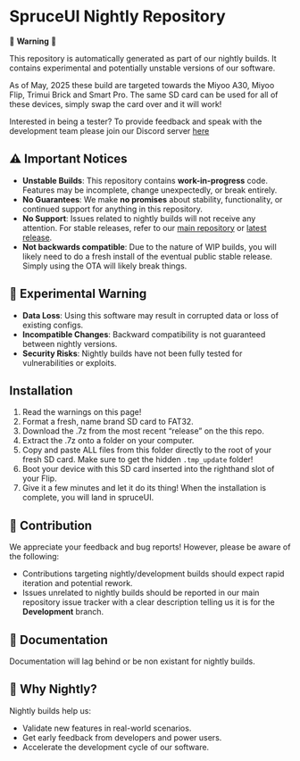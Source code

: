# SpruceUI Nightly Repository

🚨 **Warning** 🚨

This repository is automatically generated as part of our nightly builds. It contains experimental and potentially unstable versions of our software.

As of May, 2025 these build are targeted towards the Miyoo A30, Miyoo Flip, Trimui Brick and Smart Pro. The same SD card can be used for all of these devices, simply swap the card over and it will work! 

Interested in being a tester? To provide feedback and speak with the development team please join our Discord server [here](https://discord.gg/KjR5uMQQt9)

## ⚠️ Important Notices

- **Unstable Builds**: This repository contains **work-in-progress** code. Features may be incomplete, change unexpectedly, or break entirely.
- **No Guarantees**: We make **no promises** about stability, functionality, or continued support for anything in this repository.
- **No Support**: Issues related to nightly builds will not receive any attention. For stable releases, refer to our [main repository](https://github.com/spruceUI/spruceOS) or [latest release](https://github.com/spruceUI/spruceOS/releases/latest).
- **Not backwards compatible**: Due to the nature of WIP builds, you will likely need to do a fresh install of the eventual public stable release. Simply using the OTA will likely break things. 
## 🧪 Experimental Warning
- **Data Loss**: Using this software may result in corrupted data or loss of existing configs.
- **Incompatible Changes**: Backward compatibility is not guaranteed between nightly versions.
- **Security Risks**: Nightly builds have not been fully tested for vulnerabilities or exploits.

## Installation

1) Read the warnings on this page!
2) Format a fresh, name brand SD card to FAT32.
3) Download the .7z from the most  recent “release” on the this repo.
4) Extract the .7z onto a folder on your computer.
5) Copy and paste ALL files from this folder directly to the root of your fresh SD card. Make sure to get the hidden `.tmp_update` folder!
6) Boot your device with this SD card inserted into the righthand slot of your Flip.
7) Give it a few minutes and let it do its thing! When the installation is complete, you will land in spruceUI.

## 🤝 Contribution
We appreciate your feedback and bug reports! However, please be aware of the following:

- Contributions targeting nightly/development builds should expect rapid iteration and potential rework.
- Issues unrelated to nightly builds should be reported in our main repository issue tracker with a clear description telling us it is for the **Development** branch.

## 📖 Documentation
Documentation will lag behind or be non existant for nightly builds.

## 🌟 Why Nightly?
Nightly builds help us:
- Validate new features in real-world scenarios.
- Get early feedback from developers and power users.
- Accelerate the development cycle of our software.
